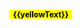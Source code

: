 <span style="font-weight: bold; background-color: yellow; color: black">&nbsp;&nbsp;{{yellowText}}&nbsp;&nbsp;</span>